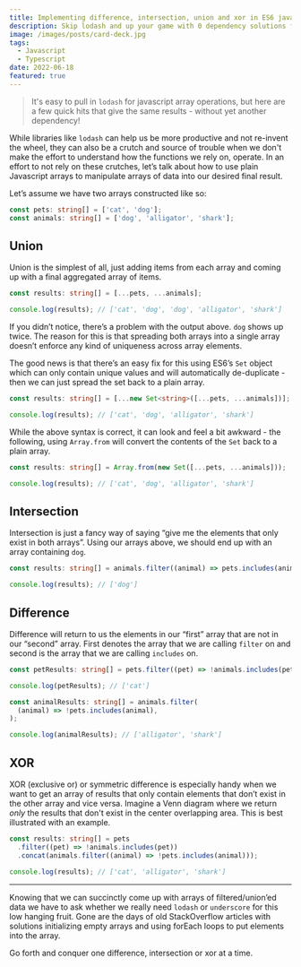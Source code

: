 ```yaml
---
title: Implementing difference, intersection, union and xor in ES6 javascript
description: Skip lodash and up your game with 0 dependency solutions for array filtering, diffing & unioning
image: /images/posts/card-deck.jpg
tags:
  - Javascript
  - Typescript
date: 2022-06-18
featured: true
---
```


> It's easy to pull in `lodash` for javascript array operations, but here are a few quick hits that give the same results - without yet another dependency!

While libraries like `lodash` can help us be more productive and not re-invent the wheel, they can also be a crutch and source of trouble when we don't make the effort to understand how the functions we rely on, operate. In an effort to not rely on these crutches, let’s talk about how to use plain Javascript arrays to manipulate arrays of data into our desired final result.

Let’s assume we have two arrays constructed like so:

```typescript
const pets: string[] = ['cat', 'dog'];
const animals: string[] = ['dog', 'alligator', 'shark'];
```

## Union

Union is the simplest of all, just adding items from each array and coming up with a final aggregated array of items.

```typescript
const results: string[] = [...pets, ...animals];

console.log(results); // ['cat', 'dog', 'dog', 'alligator', 'shark']
```

If you didn’t notice, there’s a problem with the output above. `dog` shows up twice. The reason for this is that spreading both arrays into a single array doesn’t enforce any kind of uniqueness across array elements.

The good news is that there’s an easy fix for this using ES6’s `Set` object which can only contain unique values and will automatically de-duplicate - then we can just spread the set back to a plain array.

```typescript
const results: string[] = [...new Set<string>([...pets, ...animals])];

console.log(results); // ['cat', 'dog', 'alligator', 'shark']
```

While the above syntax is correct, it can look and feel a bit awkward - the following, using `Array.from` will convert the contents of the `Set` back to a plain array.

```typescript
const results: string[] = Array.from(new Set([...pets, ...animals]));

console.log(results); // ['cat', 'dog', 'alligator', 'shark']
```

## Intersection

Intersection is just a fancy way of saying “give me the elements that only exist in both arrays”. Using our arrays above, we should end up with an array containing `dog`.

```typescript
const results: string[] = animals.filter((animal) => pets.includes(animal));

console.log(results); // ['dog']
```

## Difference

Difference will return to us the elements in our “first” array that are not in our “second” array. First denotes the array that we are calling `filter` on and second is the array that we are calling `includes` on.

```typescript
const petResults: string[] = pets.filter((pet) => !animals.includes(pet));

console.log(petResults); // ['cat']

const animalResults: string[] = animals.filter(
  (animal) => !pets.includes(animal),
);

console.log(animalResults); // ['alligator', 'shark']
```

## XOR

XOR (exclusive or) or symmetric difference is especially handy when we want to get an array of results that only contain elements that don’t exist in the other array and vice versa. Imagine a Venn diagram where we return _only_ the results that don't exist in the center overlapping area. This is best illustrated with an example.

```typescript
const results: string[] = pets
  .filter((pet) => !animals.includes(pet))
  .concat(animals.filter((animal) => !pets.includes(animal)));

console.log(results); // ['cat', 'alligator', 'shark']
```

---

Knowing that we can succinctly come up with arrays of filtered/union’ed data we have to ask whether we really need `lodash` or `underscore` for this low hanging fruit. Gone are the days of old StackOverflow articles with solutions initializing empty arrays and using forEach loops to put elements into the array.

Go forth and conquer one difference, intersection or xor at a time.
